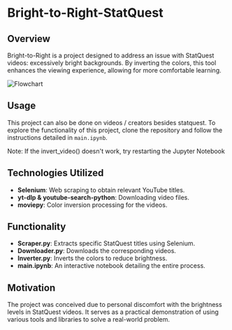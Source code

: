 # Bright-to-Right-StatQuest

## Overview
Bright-to-Right is a project designed to address an issue with StatQuest videos: excessively bright backgrounds. By inverting the colors, this tool enhances the viewing experience, allowing for more comfortable learning.

![Flowchart](https://showme.redstarplugin.com/d/MGQLkO4a)

## Usage
This project can also be done on videos / creators besides statquest.
To explore the functionality of this project, clone the repository and follow the instructions detailed in `main.ipynb`.

Note: If the invert_video() doesn't work, try restarting the Jupyter Notebook

## Technologies Utilized
- **Selenium**: Web scraping to obtain relevant YouTube titles.
- **yt-dlp & youtube-search-python**: Downloading video files.
- **moviepy**: Color inversion processing for the videos.

## Functionality
- **Scraper.py**: Extracts specific StatQuest titles using Selenium.
- **Downloader.py**: Downloads the corresponding videos.
- **Inverter.py**: Inverts the colors to reduce brightness.
- **main.ipynb**: An interactive notebook detailing the entire process.

## Motivation
The project was conceived due to personal discomfort with the brightness levels in StatQuest videos. It serves as a practical demonstration of using various tools and libraries to solve a real-world problem.
